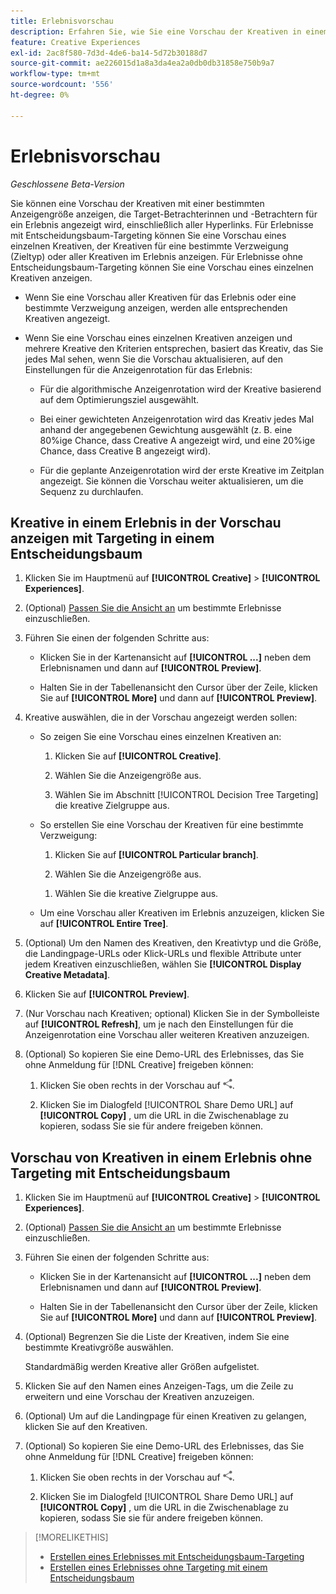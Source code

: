 ```yaml
---
title: Erlebnisvorschau
description: Erfahren Sie, wie Sie eine Vorschau der Kreativen in einem Werbeerlebnis anzeigen.
feature: Creative Experiences
exl-id: 2ac8f580-7d3d-4de6-ba14-5d72b30188d7
source-git-commit: ae226015d1a8a3da4ea2a0db0db31858e750b9a7
workflow-type: tm+mt
source-wordcount: '556'
ht-degree: 0%

---
```


# Erlebnisvorschau

*Geschlossene Beta-Version*

Sie können eine Vorschau der Kreativen mit einer bestimmten Anzeigengröße anzeigen, die Target-Betrachterinnen und -Betrachtern für ein Erlebnis angezeigt wird, einschließlich aller Hyperlinks. Für Erlebnisse mit Entscheidungsbaum-Targeting können Sie eine Vorschau eines einzelnen Kreativen, der Kreativen für eine bestimmte Verzweigung (Zieltyp) oder aller Kreativen im Erlebnis anzeigen. Für Erlebnisse ohne Entscheidungsbaum-Targeting können Sie eine Vorschau eines einzelnen Kreativen anzeigen. <!-- verify -->

* Wenn Sie eine Vorschau aller Kreativen für das Erlebnis oder eine bestimmte Verzweigung anzeigen, werden alle entsprechenden Kreativen angezeigt.

* Wenn Sie eine Vorschau eines einzelnen Kreativen anzeigen und mehrere Kreative den Kriterien entsprechen, basiert das Kreativ, das Sie jedes Mal sehen, wenn Sie die Vorschau aktualisieren, auf den Einstellungen für die Anzeigenrotation für das Erlebnis:

   * Für die algorithmische Anzeigenrotation wird der Kreative basierend auf dem Optimierungsziel ausgewählt.

   * Bei einer gewichteten Anzeigenrotation wird das Kreativ jedes Mal anhand der angegebenen Gewichtung ausgewählt (z. B. eine 80%ige Chance, dass Creative A angezeigt wird, und eine 20%ige Chance, dass Creative B angezeigt wird).

   * Für die geplante Anzeigenrotation wird der erste Kreative im Zeitplan angezeigt. Sie können die Vorschau weiter aktualisieren, um die Sequenz zu durchlaufen.<!-- Refresh isn't there as of 2/3 -->

## Kreative in einem Erlebnis in der Vorschau anzeigen mit Targeting in einem Entscheidungsbaum

1. Klicken Sie im Hauptmenü auf **[!UICONTROL Creative]** > **[!UICONTROL Experiences]**.

1. (Optional) [Passen Sie die Ansicht an](/help/creative/introduction/customize-data-views.md) um bestimmte Erlebnisse einzuschließen.

1. Führen Sie einen der folgenden Schritte aus:

   * Klicken Sie in der Kartenansicht auf **[!UICONTROL ...]** neben dem Erlebnisnamen und dann auf **[!UICONTROL Preview]**.

   * Halten Sie in der Tabellenansicht den Cursor über der Zeile, klicken Sie auf **[!UICONTROL More]** und dann auf **[!UICONTROL Preview]**.

1. Kreative auswählen, die in der Vorschau angezeigt werden sollen:

   * So zeigen Sie eine Vorschau eines einzelnen Kreativen an:

      1. Klicken Sie auf **[!UICONTROL Creative]**.

      1. Wählen Sie die Anzeigengröße aus.

      1. Wählen Sie im Abschnitt [!UICONTROL Decision Tree Targeting] die kreative Zielgruppe aus.

   * So erstellen Sie eine Vorschau der Kreativen für eine bestimmte Verzweigung:

      1. Klicken Sie auf **[!UICONTROL Particular branch]**.

      1. Wählen Sie die Anzeigengröße aus.

     <!-- I don't see this as of 2/3:
     1. Select whether to group the creatives by Rotation Type or Ad Size.
     -->

      1. Wählen Sie die kreative Zielgruppe aus.

   * Um eine Vorschau aller Kreativen im Erlebnis anzuzeigen, klicken Sie auf **[!UICONTROL Entire Tree]**.

     <!-- I don't see this as of 2/3:
     1. Click **[!UICONTROL Entire Tree]**.
     1. Select the ad size.
     1. Select whether to group the creatives by Rotation Type or Ad Size.
     -->

1. (Optional) Um den Namen des Kreativen, den Kreativtyp und die Größe, die Landingpage-URLs oder Klick-URLs und flexible Attribute unter jedem Kreativen einzuschließen, wählen Sie **[!UICONTROL Display Creative Metadata]**.

1. Klicken Sie auf **[!UICONTROL Preview]**.

1. (Nur Vorschau nach Kreativen; optional) Klicken Sie in der Symbolleiste auf **[!UICONTROL Refresh]**, um je nach den Einstellungen für die Anzeigenrotation eine Vorschau aller weiteren Kreativen anzuzeigen.<!-- I don't see this as of 2/3 -->

1. (Optional) So kopieren Sie eine Demo-URL des Erlebnisses, das Sie ohne Anmeldung für [!DNL Creative] freigeben können:

   1. Klicken Sie oben rechts in der Vorschau auf ![Freigeben](/help/creative/assets/share.png "Freigeben").

   1. Klicken Sie im Dialogfeld [!UICONTROL Share Demo URL] auf **[!UICONTROL Copy]** , um die URL in die Zwischenablage zu kopieren, sodass Sie sie für andere freigeben können.

## Vorschau von Kreativen in einem Erlebnis ohne Targeting mit Entscheidungsbaum

1. Klicken Sie im Hauptmenü auf **[!UICONTROL Creative]** > **[!UICONTROL Experiences]**.

1. (Optional) [Passen Sie die Ansicht an](/help/creative/introduction/customize-data-views.md) um bestimmte Erlebnisse einzuschließen.

1. Führen Sie einen der folgenden Schritte aus:

   * Klicken Sie in der Kartenansicht auf **[!UICONTROL ...]** neben dem Erlebnisnamen und dann auf **[!UICONTROL Preview]**.

   * Halten Sie in der Tabellenansicht den Cursor über der Zeile, klicken Sie auf **[!UICONTROL More]** und dann auf **[!UICONTROL Preview]**.

1. (Optional) Begrenzen Sie die Liste der Kreativen, indem Sie eine bestimmte Kreativgröße auswählen.

   Standardmäßig werden Kreative aller Größen aufgelistet.

1. Klicken Sie auf den Namen eines Anzeigen-Tags, um die Zeile zu erweitern und eine Vorschau der Kreativen anzuzeigen.

1. (Optional) Um auf die Landingpage für einen Kreativen zu gelangen, klicken Sie auf den Kreativen.

   <!-- Verify:  Will the creative click be tracked like a regular ad click but not linked to a publisher and placement? Explain effect/consequences. -->

1. (Optional) So kopieren Sie eine Demo-URL des Erlebnisses, das Sie ohne Anmeldung für [!DNL Creative] freigeben können:

   1. Klicken Sie oben rechts in der Vorschau auf ![Freigeben](/help/creative/assets/share.png "Freigeben").

   1. Klicken Sie im Dialogfeld [!UICONTROL Share Demo URL] auf **[!UICONTROL Copy]** , um die URL in die Zwischenablage zu kopieren, sodass Sie sie für andere freigeben können.

>[!MORELIKETHIS]
>
>* [Erstellen eines Erlebnisses mit Entscheidungsbaum-Targeting](experience-create-targeting.md)
>* [Erstellen eines Erlebnisses ohne Targeting mit einem Entscheidungsbaum](/help/creative/experiences/experience-create-no-targeting.md)
